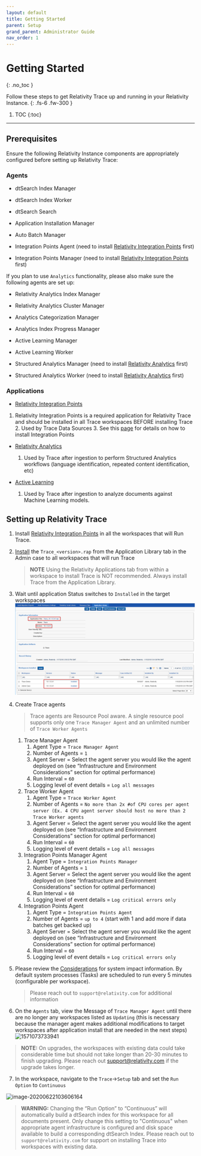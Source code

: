 ```yaml
---
layout: default
title: Getting Started
parent: Setup
grand_parent: Administrator Guide
nav_order: 1
---
```


# Getting Started
{: .no_toc }

Follow these steps to get Relativity Trace up and running in your Relativity Instance.
{: .fs-6 .fw-300 }

1. TOC
{:toc}

---

## Prerequisites

Ensure the following Relativity Instance components are appropriately configured before setting up Relativity Trace:

### Agents

-   dtSearch Index Manager

-   dtSearch Index Worker

-   dtSearch Search

-   Application Installation Manager

-   Auto Batch Manager

-   Integration Points Agent (need to install [Relativity Integration Points](https://platform.relativity.com/9.6/Content/Relativity_Integration_Points/Get_started_with_integration_points.htm?) first)
    
-   Integration Points Manager (need to install [Relativity Integration Points](https://platform.relativity.com/9.6/Content/Relativity_Integration_Points/Get_started_with_integration_points.htm?) first)

If you plan to use `Analytics` functionality, please also make sure the following agents are set up:

-   Relativity Analytics Index Manager

-   Relativity Analytics Cluster Manager

-   Analytics Categorization Manager

-   Analytics Index Progress Manager

-   Active Learning Manager

-   Active Learning Worker

-   Structured Analytics Manager (need to install [Relativity Analytics](https://help.relativity.com/9.6/Content/Relativity/Analytics/Structured_analytics_set_tab.htm) first)
    
-   Structured Analytics Worker (need to install [Relativity Analytics](https://help.relativity.com/9.6/Content/Relativity/Analytics/Structured_analytics_set_tab.htm) first)

### Applications

-   [Relativity Integration Points](https://help.relativity.com/RelativityOne/Content/Relativity/Relativity_Integration_Points/Relativity_Integration_Points.htm)
1.  Relativity Integration Points is a required application for Relativity Trace and should be installed in all Trace workspaces BEFORE installing Trace
    2.  Used by Trace Data Sources
    3.  See this [page](https://help.relativity.com/9.6/Content/Relativity_Integration_Points/RIP_9.6/Installing_Integration_Points.htm) for details on how to install Integration Points
-   [Relativity Analytics](https://help.relativity.com/RelativityOne/Content/Relativity/Analytics/Structured_analytics_set_tab.htm#Setting_up_your_environment)
    1.  Used by Trace after ingestion to perform Structured Analytics workflows (language identification, repeated content identification, etc)
    
-   [Active Learning](https://help.relativity.com/RelativityOne/Content/Relativity/Active_Learning/Active_Learning.htm)
    1. Used by Trace after ingestion to analyze documents against Machine Learning models.

## Setting up Relativity Trace

1.  Install [Relativity Integration Points](https://platform.relativity.com/9.6/Content/Relativity_Integration_Points/Get_started_with_integration_points.htm?) in all the workspaces that will Run Trace.
    
2. [Install](https://help.relativity.com/9.6/Content/Relativity/Applications/Installing_applications.htm) the `Trace_<version>.rap` from the Application Library tab in the Admin case to all workspaces
   that will run Trace 
   
   > **NOTE** Using the Relativity Applications tab from within a workspace to install Trace is NOT recommended. Always install Trace from the Application Library.
   
3. Wait until application Status switches to `Installed` in the target workspaces ![](../../media/administrator_guide/cada62f5fd9156449b21a32c2a9e34f2.png)

   
4. Create Trace agents

   > Trace agents are Resource Pool aware.  A single resource pool supports only one `Trace Manager Agent` and an unlimited number of `Trace Worker Agents`

   1.  Trace Manager Agent
       1.  Agent Type = `Trace Manager Agent`
       2.  Number of Agents = `1` 
       3.  Agent Server = Select the agent server you would like the agent deployed on (see “Infrastructure and Environment Considerations” section for optimal performance)
       4.  Run Interval = `60`
       5.  Logging level of event details = `Log all messages`
   2.  Trace Worker Agent
       1. Agent Type = `Trace Worker Agent`
       2. Number of Agents = `No more than 2x #of CPU cores per agent server (Ex. 4 CPU agent server should host no more than 2 Trace Worker agents`
       3. Agent Server = Select the agent server you would like the agent deployed on (see “Infrastructure and Environment Considerations” section for optimal performance)
       4. Run Interval = `60`
       5. Logging level of event details = `Log all messages`
   3.  Integration Points Manager Agent
       1. Agent Type = `Integration Points Manager`
       2. Number of Agents = `1`
       3. Agent Server = Select the agent server you would like the agent deployed on (see “Infrastructure and Environment Considerations” section for optimal performance)
       4. Run Interval = `60`
       5. Logging level of event details = `Log critical errors only`
   4.  Integration Points Agent
       1. Agent Type = `Integration Points Agent`
       2. Number of Agents = `up to 4` (start with 1 and add more if data batches get backed up)
       3. Agent Server = Select the agent server you would like the agent deployed on (see “Infrastructure and Environment Considerations” section for optimal performance)
       4. Run Interval = `60`
       5. Logging level of event details = `Log critical errors only`
   
5. Please review the [Considerations](#infrastructure-and-environment-considerations) for system impact information. By default system processes (Tasks) are scheduled to run every 5 minutes (configurable per workspace).

   > Please reach out to `support@relativity.com` for additional information

6. On the `Agents` tab, view the Message of `Trace Manager Agent` until there are no longer any workspaces listed as `Updating` (this is necessary because the manager agent makes additional modifications to target workspaces after application install that are needed in the next steps) ![1571073733941](./media/user_documentation/1571073733941.png)
> **NOTE:** On upgrades, the workspaces with existing data could take considerable time but should not take longer than 20-30 minutes to finish upgrading.  Please reach out support@relativity.com if the upgrade takes longer. 

7. In the workspace, navigate to the `Trace`->`Setup` tab and set the `Run Option` to `Continuous`

![image-20200622103606164](media/user_documentation/image-20200622103606164.png)

 > **WARNING:** Changing the “Run Option” to “Continuous” will automatically build a dtSearch index for this workspace for all documents present. Only change this setting to "Continuous" when appropriate agent infrastructure is configured and disk space available to build a corresponding dtSearch Index. Please reach out to `support@relativity.com` for support on installing Trace into workspaces with existing data.
